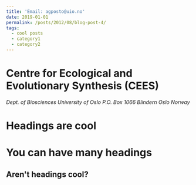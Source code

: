 ```yaml
---
title: 'Email: agposto@uio.no'
date: 2019-01-01
permalink: /posts/2012/08/blog-post-4/
tags:
  - cool posts
  - category1
  - category2
---
```


Centre for Ecological and Evolutionary Synthesis (CEES)
======
_Dept. of Biosciences_
_University of Oslo_
_P.O. Box 1066 Blindern_
_Oslo_
_Norway_


Headings are cool
======

You can have many headings
======

Aren't headings cool?
------
